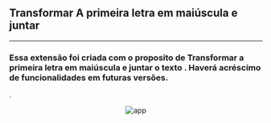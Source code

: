 ##                                        Transformar A primeira letra em maiúscula e juntar
------------------------------------------------------------------------------------------------------

### Essa extensão foi criada com o proposito de Transformar a primeira letra em maiúscula e juntar o texto . Haverá acréscimo de funcionalidades em futuras versões.
 .

<div align="center">
  
  ![app](https://user-images.githubusercontent.com/53840467/134034337-7f9bfb9d-b6b7-4209-855c-abfe77a3c85c.png)

</div>
